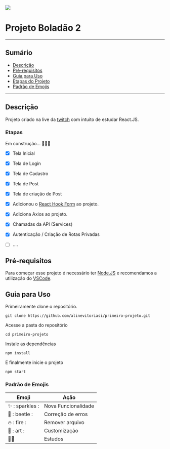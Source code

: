 ![](https://img.shields.io/twitch/status/alinepontocom?style=for-the-badge&)
  

# Projeto Boladão  2

----
## Sumário
- [Descrição](#descrição)
- [Pré-requisitos](#pré-requisitos)
- [Guia para Uso](#guia-para-uso)
- [Etapas do Projeto](#etapas)
- [Padrão de Emojis](#padrão-de-emojis)
----

## Descrição

Projeto criado na live da [twitch](twitch.tv/alinepontocom) com intuito de estudar React.JS.

### Etapas
Em construção... 🚧🚧🚧 

- [x] Tela Inicial
- [x] Tela de Login
- [x] Tela de Cadastro
- [x] Tela de Post
- [x] Tela de criação de Post
- [x] Adicionou o [React Hook Form](https://react-hook-form.com/) ao projeto.
- [x] Adiciona Axios ao projeto.
- [x] Chamadas da API (Services)
- [x] Autenticação / Criação de Rotas Privadas
- [ ] ....



## Pré-requisitos
Para começar esse projeto é necessário ter [Node.JS](https://nodejs.org/pt-br/) e recomendamos a utilização do [VSCode](https://code.visualstudio.com/download).

## Guia para Uso

Primeiramente clone o repositório.
```
git clone https://github.com/alinevitoriasi/primeiro-projeto.git
```
Acesse a pasta do repositório
```
cd primeiro-projeto
```
Instale as dependências
```
npm install
```
E finalmente inicie o projeto  
```
npm start
```

### Padrão de Emojis

| Emoji        | Ação         |
|--------------|--------------|
| ✨ : sparkles :| Nova Funcionalidade  |
| 🐞 : beetle :  | Correção de erros      |
|  🔥  : fire :   | Remover arquivo            |
  |🎨 : art :    | Customização          |
  |📝:pencil:  | Estudos          |



